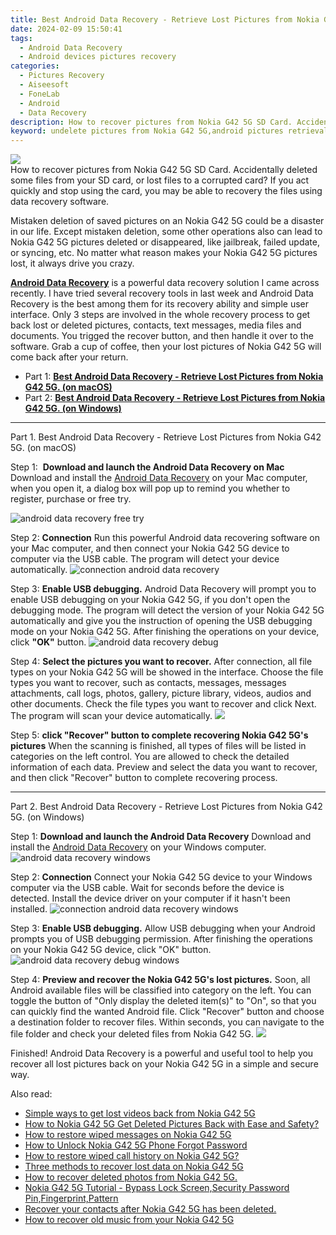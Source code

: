 ```yaml
---
title: Best Android Data Recovery - Retrieve Lost Pictures from Nokia G42 5G.
date: 2024-02-09 15:50:41
tags: 
  - Android Data Recovery
  - Android devices pictures recovery
categories: 
  - Pictures Recovery
  - Aiseesoft
  - FoneLab
  - Android
  - Data Recovery
description: How to recover pictures from Nokia G42 5G SD Card. Accidentally deleted some files from your SD card, or lost files to a corrupted card? If you act quickly and stop using the card, you may be able to recovery the files using data recovery software.
keyword: undelete pictures from Nokia G42 5G,android pictures retrieval,Nokia G42 5G pictures recovery,restore deleted pictures on Nokia G42 5G,save erased pictures from Nokia G42 5G,unerase pictures,how do i recover pictures on Nokia G42 5G,how can i get pictures back on Nokia G42 5G,how to get back deleted pictures Nokia G42 5G phone,Nokia G42 5G delete pictures recover,how to get pictures back from Nokia G42 5G,Nokia G42 5G retrieve deleted pictures
---
```


<img src="https://img0mobiles.techidaily.com/images/best-assets/devices/nokia/nokia-g42-5g/5.jpg" class="atpl-imgstyle"  />

<div class="atpl-content atpl-for-fonelab-android recover-pictures">

<div class="atpl-post-description-part-1">
How to recover pictures from Nokia G42 5G SD Card. Accidentally deleted some files from your SD card, or lost files to a corrupted card? If you act quickly and stop using the card, you may be able to recovery the files using data recovery software.
</div>

<div class="atpl-post-description-part-2">
<div class="tpl-content-sub-paragraph-content">
  <p>
    Mistaken deletion of saved pictures on an Nokia G42 5G could be a disaster in our life. Except mistaken deletion, some other operations also can lead to Nokia G42 5G pictures deleted or disappeared, like jailbreak, failed update, or syncing, etc. No matter what reason makes your Nokia G42 5G pictures lost, it always drive you crazy.
  </p>
</div>
</div>

<div class="atpl-post-description-part-3">
<div class="tpl-content-sub-paragraph-content">
  <p>
    <a href="https://tools.techidaily.com/aiseesoft-android-data-recovery/" target="_blank" rel="noopener"><strong>Android Data Recovery</strong></a> is a powerful data recovery solution I came across recently. I have tried several recovery tools in last week and Android Data Recovery is the best among them for its recovery ability and simple user interface. Only 3 steps are involved in the whole recovery process to get back lost or deleted pictures, contacts, text messages, media files and documents. You trigged the recover button, and then handle it over to the software. Grab a cup of coffee, then your lost pictures of Nokia G42 5G will come back after your return.
  </p>
</div>
</div>

<ul>
  <li>Part 1: <strong><a href="#p1"> Best Android Data Recovery - Retrieve Lost Pictures from Nokia G42 5G.  (on macOS)</a></strong></li>
  <li>Part 2: <strong><a href="#p2"> Best Android Data Recovery - Retrieve Lost Pictures from Nokia G42 5G.  (on Windows)</a></strong></li>
</ul>



<!-- Part 1 -->
<a id="p1" name="p1" ></a><hr>

<div>
  <span class="atpl-step-part-style">Part 1. Best Android Data Recovery - Retrieve Lost Pictures from Nokia G42 5G. (on macOS)</span>
</div>  

<span class="atpl-stepstyle-a"><span>Step 1: </span></span> <strong>Download and launch the Android Data Recovery on Mac</strong>
Download and install the <a href="https://tools.techidaily.com/aiseesoft-android-data-recovery/" target="_blank" rel="noopener">Android Data Recovery</a> on your Mac computer, when you open it, a dialog box will pop up to remind you whether to register, purchase or free try.

<img src="https://tools.techidaily.com/images/apps/aiseesoft/android-data-recovery/mac-free-try.png" class="atpl-imgstyle" alt="android data recovery free try" />

<span class="atpl-stepstyle-a"><span>Step 2: </span></span> <strong>Connection</strong>
Run this powerful Android data recovering software on your Mac computer, and then connect your Nokia G42 5G device to computer via the USB cable. The program will detect your device automatically.
<img src="https://tools.techidaily.com/images/apps/aiseesoft/android-data-recovery/mac-connection-interface.jpg" class="atpl-imgstyle" alt="connection android data recovery" />

<span class="atpl-stepstyle-a"><span>Step 3: </span></span> <strong>Enable USB debugging.</strong>
Android Data Recovery will prompt you to enable USB debugging on your Nokia G42 5G, if you don't open the debugging mode. The program will detect the version of your Nokia G42 5G automatically and give you the instruction of opening the USB debugging mode on your Nokia G42 5G. After finishing the operations on your device, click <strong>"OK"</strong> button.
<img src="https://tools.techidaily.com/images/apps/aiseesoft/android-data-recovery/mac-android-usb-debug.jpg"  class="atpl-imgstyle" alt="android data recovery debug" />

<span class="atpl-stepstyle-a"><span>Step 4: </span></span> <strong>Select the pictures you want to recover.</strong>
After connection, all file types on your Nokia G42 5G will be showed in the interface. Choose the file types you want to recover, such as contacts, messages, messages attachments, call logs, photos, gallery, picture library, videos, audios and other documents. Check the file types you want to recover and click Next. The program will scan your device automatically.
<img src="https://tools.techidaily.com/images/apps/aiseesoft/android-data-recovery/mac-choose-type-photos.jpg" class="atpl-imgstyle"  />

<span class="atpl-stepstyle-a"><span>Step 5: </span></span> <strong>click "Recover" button to  complete recovering Nokia G42 5G's pictures</strong>
When the scanning is finished, all types of files will be listed in categories on the left control. You are allowed to check the detailed information of each data. Preview and select the data you want to recover, and then click "Recover" button to complete recovering process.


<a id="p2" name="p2"></a><hr>

<!-- Part 2 -->
<div>
  <span class="atpl-step-part-style">Part 2. Best Android Data Recovery - Retrieve Lost Pictures from Nokia G42 5G. (on Windows)</span>
</div>

<span class="atpl-stepstyle-a"><span>Step 1: </span></span> <strong>Download and launch the Android Data Recovery</strong>
Download and install the <a href="https://tools.techidaily.com/aiseesoft-android-data-recovery/" target="_blank" rel="noopener">Android Data Recovery</a> on your Windows computer.
<img src="https://tools.techidaily.com/images/apps/aiseesoft/android-data-recovery/win-start-interface.png"  class="atpl-imgstyle" alt="android data recovery windows" />

<span class="atpl-stepstyle-a"><span>Step 2: </span></span> <strong>Connection</strong>
Connect your Nokia G42 5G device to your Windows computer via the USB cable. Wait for seconds before the device is detected. Install the device driver on your computer if it hasn't been installed.
<img src="https://tools.techidaily.com/images/apps/aiseesoft/android-data-recovery/win-connection-interface.png" class="atpl-imgstyle" alt="connection android data recovery windows" />

<span class="atpl-stepstyle-a"><span>Step 3: </span></span> <strong>Enable USB debugging.</strong>
Allow USB debugging when your Android prompts you of USB debugging permission. After finishing the operations on your Nokia G42 5G device, click "OK" button.
<img src="https://tools.techidaily.com/images/apps/aiseesoft/android-data-recovery/win-android-usb-debug.png" class="atpl-imgstyle" alt="android data recovery debug windows" />

<span class="atpl-stepstyle-a"><span>Step 4: </span></span> <strong>Preview and recover the Nokia G42 5G's lost pictures.</strong>
Soon, all Android available files will be classified into category on the left. You can toggle the button of "Only display the deleted item(s)" to "On", so that you can quickly find the wanted Android file. Click "Recover" button and choose a destination folder to recover files. Within seconds, you can navigate to the file folder and check your deleted files from Nokia G42 5G.
<img src="https://tools.techidaily.com/images/apps/aiseesoft/android-data-recovery/win-recover-photos.png" class="atpl-imgstyle"  />

<div class="atpl-post-description-part-4">
<div class="tpl-content-sub-paragraph-normal">
  <p>
    Finished! Android Data Recovery is a powerful and useful tool to help you recover all lost pictures back on your Nokia G42 5G in a simple and secure way.
  </p>
</div>
</div>

<ins class="adsbygoogle"
     style="display:block"
     data-ad-client="ca-pub-7571918770474297"
     data-ad-slot="8358498916"
     data-ad-format="auto"
     data-full-width-responsive="true"></ins>

<span class="atpl-alsoreadstyle">Also read:</span>
<div><ul>
<li><a href="/simple-ways-to-get-lost-videos-back-from-nokia-g42-5g-by-fonelab-android-recover-video/" target="_blank" rel="noopener"><u>Simple ways to get lost videos back from Nokia G42 5G</u></a></li>
<li><a href="/how-to-nokia-g42-5g-get-deleted-pictures-back-with-ease-and-safety-by-fonelab-android-recover-pictures/" target="_blank" rel="noopener"><u>How to Nokia G42 5G Get Deleted Pictures Back with Ease and Safety?</u></a></li>
<li><a href="/how-to-restore-wiped-messages-on-nokia-g42-5g-by-fonelab-android-recover-messages/" target="_blank" rel="noopener"><u>How to restore wiped messages on Nokia G42 5G</u></a></li>
<li><a href="/how-to-unlock-nokia-g42-5g-phone-forgot-password-by-drfone-android-unlock-android-unlock/" target="_blank" rel="noopener"><u>How to Unlock Nokia G42 5G Phone Forgot Password</u></a></li>
<li><a href="/how-to-restore-wiped-call-history-on-nokia-g42-5g-by-fonelab-android-recover-call-logs/" target="_blank" rel="noopener"><u>How to restore wiped call history on Nokia G42 5G?</u></a></li>
<li><a href="/three-methods-to-recover-lost-data-on-nokia-g42-5g-by-fonelab-android-recover-data/" target="_blank" rel="noopener"><u>Three methods to recover lost data on Nokia G42 5G</u></a></li>
<li><a href="/how-to-recover-deleted-photos-from-nokia-g42-5g-by-fonelab-android-recover-photos/" target="_blank" rel="noopener"><u>How to recover deleted photos from Nokia G42 5G.</u></a></li>
<li><a href="/nokia-g42-5g-tutorial-bypass-lock-screen-security-password-pin-fingerprint-pattern-by-drfone-android-unlock-android-unlock/" target="_blank" rel="noopener"><u>Nokia G42 5G Tutorial - Bypass Lock Screen,Security Password Pin,Fingerprint,Pattern</u></a></li>
<li><a href="/recover-your-contacts-after-nokia-g42-5g-has-been-deleted-by-fonelab-android-recover-contacts/" target="_blank" rel="noopener"><u>Recover your contacts after Nokia G42 5G has been deleted.</u></a></li>
<li><a href="/how-to-recover-old-music-from-your-nokia-g42-5g-by-fonelab-android-recover-music/" target="_blank" rel="noopener"><u>How to recover old music from your Nokia G42 5G</u></a></li>
</ul></div>

</div>
